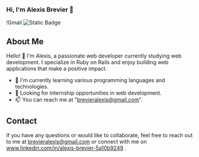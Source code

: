 ### Hi, I'm Alexis Brevier 👋
!Gmail
![Static Badge](https://img.shields.io/badge/:badgeContent?style=social&logo=linkedin&label=https%3A%2F%2Fwww.linkedin.com%2Fin%2Falexbrv-31devweb%2F)




## About Me

Hello! 👋 I'm Alexis, a passionate web developer currently studying web development. I specialize in Ruby on Rails and enjoy building web applications that make a positive impact. 

- 🌱 I'm currently learning various programming languages and technologies.
- 💼 Looking for internship opportunities in web development.
- 📫 You can reach me at "brevieralexis@gmail.com".


## Contact

If you have any questions or would like to collaborate, feel free to reach out to me at brevieralexis@gmail.com or connect with me on www.linkedin.com/in/alexis-brevier-5a10b9249 .
